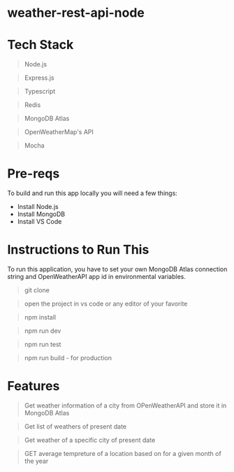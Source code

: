 # weather-rest-api-node

# Tech Stack

> Node.js

> Express.js

> Typescript

> Redis

> MongoDB Atlas

> OpenWeatherMap's API

> Mocha

# Pre-reqs

To build and run this app locally you will need a few things:

- Install Node.js
- Install MongoDB
- Install VS Code

# Instructions to Run This

To run this application, you have to set your own MongoDB Atlas connection string and OpenWeatherAPI app id in environmental variables.

> git clone

> open the project in vs code or any editor of your favorite

> npm install

> npm run dev

> npm run test

> npm run build - for production

# Features

> Get weather information of a city from OPenWeatherAPI and store it in MongoDB Atlas

> Get list of weathers of present date

> Get weather of a specific city of present date

> GET average tempreture of a location based on for a given month of the year

